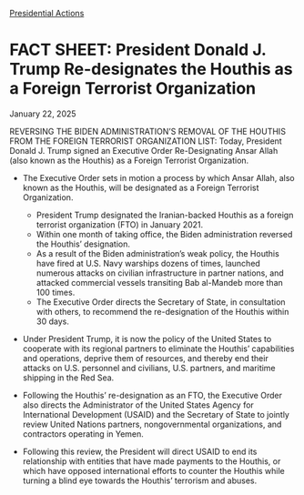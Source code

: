 
[Presidential Actions](https://www.whitehouse.gov/presidential-actions/) 

FACT SHEET: President Donald J. Trump Re-designates the Houthis as a Foreign Terrorist Organization
===================================================================================================

January 22, 2025 



REVERSING THE BIDEN ADMINISTRATION’S REMOVAL OF THE HOUTHIS FROM THE FOREIGN TERRORIST ORGANIZATION LIST: Today, President Donald J. Trump signed an Executive Order Re-Designating Ansar Allah (also known as the Houthis) as a Foreign Terrorist Organization.

* The Executive Order sets in motion a process by which Ansar Allah, also known as the Houthis, will be designated as a Foreign Terrorist Organization.
  + President Trump designated the Iranian-backed Houthis as a foreign terrorist organization (FTO) in January 2021.
  + Within one month of taking office, the Biden administration reversed the Houthis’ designation.
  + As a result of the Biden administration’s weak policy, the Houthis have fired at U.S. Navy warships dozens of times, launched numerous attacks on civilian infrastructure in partner nations, and attacked commercial vessels transiting Bab al-Mandeb more than 100 times.
  + The Executive Order directs the Secretary of State, in consultation with others, to recommend the re-designation of the Houthis within 30 days.
* Under President Trump, it is now the policy of the United States to cooperate with its regional partners to eliminate the Houthis’ capabilities and operations, deprive them of resources, and thereby end their attacks on U.S. personnel and civilians, U.S. partners, and maritime shipping in the Red Sea.
* Following the Houthis’ re-designation as an FTO, the Executive Order also directs the Administrator of the United States Agency for International Development (USAID) and the Secretary of State to jointly review United Nations partners, nongovernmental organizations, and contractors operating in Yemen.

* Following this review, the President will direct USAID to end its relationship with entities that have made payments to the Houthis, or which have opposed international efforts to counter the Houthis while turning a blind eye towards the Houthis’ terrorism and abuses.


